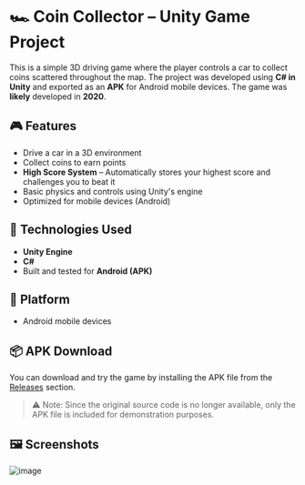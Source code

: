 # 🏎️ Coin Collector – Unity Game Project

This is a simple 3D driving game where the player controls a car to collect coins scattered throughout the map. The project was developed using **C# in Unity** and exported as an **APK** for Android mobile devices. The game was **likely** developed in **2020**.

## 🎮 Features

- Drive a car in a 3D environment  
- Collect coins to earn points  
- **High Score System** – Automatically stores your highest score and challenges you to beat it  
- Basic physics and controls using Unity's engine  
- Optimized for mobile devices (Android)

## 🔧 Technologies Used

- **Unity Engine**
- **C#**
- Built and tested for **Android (APK)**

## 📱 Platform

- Android mobile devices

## 📦 APK Download

You can download and try the game by installing the APK file from the [Releases](https://github.com/Chinorin/UnityGame_pickupcoin/blob/main/Drive-pick-a-coin.apk) section.

> ⚠️ Note: Since the original source code is no longer available, only the APK file is included for demonstration purposes.

## 🖼️ Screenshots

![image](https://github.com/fairyphary/project_game/assets/77388362/7e560833-db64-4bde-b87d-2060bda64fd2)

